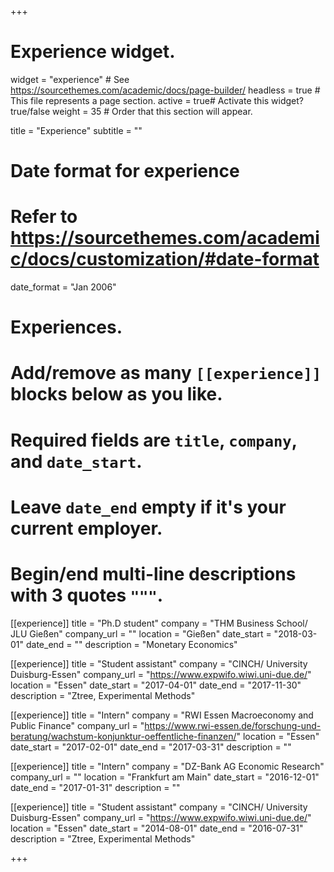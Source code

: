 +++
# Experience widget.
widget = "experience"  # See https://sourcethemes.com/academic/docs/page-builder/
headless = true  # This file represents a page section.
active = true# Activate this widget? true/false
weight = 35 # Order that this section will appear.

title = "Experience"
subtitle = ""

# Date format for experience
#   Refer to https://sourcethemes.com/academic/docs/customization/#date-format
date_format = "Jan 2006"

# Experiences.
#   Add/remove as many `[[experience]]` blocks below as you like.
#   Required fields are `title`, `company`, and `date_start`.
#   Leave `date_end` empty if it's your current employer.
#   Begin/end multi-line descriptions with 3 quotes `"""`.
[[experience]]
  title = "Ph.D student"
  company = "THM Business School/ JLU Gießen"
  company_url = ""
  location = "Gießen"
  date_start = "2018-03-01"
  date_end = ""
  description = "Monetary Economics"

[[experience]]
  title = "Student assistant"
  company = "CINCH/ University Duisburg-Essen"
  company_url = "https://www.expwifo.wiwi.uni-due.de/"
  location = "Essen"
  date_start = "2017-04-01"
  date_end = "2017-11-30"
  description = "Ztree, Experimental Methods"

[[experience]]
  title = "Intern"
  company = "RWI Essen Macroeconomy and Public Finance"
  company_url = "https://www.rwi-essen.de/forschung-und-beratung/wachstum-konjunktur-oeffentliche-finanzen/"
  location = "Essen"
  date_start = "2017-02-01"
  date_end = "2017-03-31"
  description = ""

[[experience]]
  title = "Intern"
  company = "DZ-Bank AG Economic Research"
  company_url = ""
  location = "Frankfurt am Main"
  date_start = "2016-12-01"
  date_end = "2017-01-31"
  description = ""

[[experience]]
  title = "Student assistant"
  company = "CINCH/ University Duisburg-Essen"
  company_url = "https://www.expwifo.wiwi.uni-due.de/"
  location = "Essen"
  date_start = "2014-08-01"
  date_end = "2016-07-31"
  description = "Ztree, Experimental Methods"

+++
